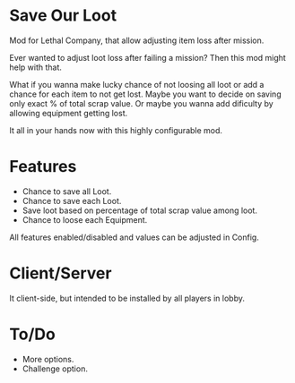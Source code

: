 # Save Our Loot
Mod for Lethal Company, that allow adjusting item loss after mission.

Ever wanted to adjust loot loss after failing a mission? Then this mod might help with that.

What if you wanna make lucky chance of not loosing all loot or add a chance for each item to not get lost. Maybe you want to decide on saving only exact % of total scrap value. Or maybe you wanna add dificulty by allowing equipment getting lost.

It all in your hands now with this highly configurable mod.
# Features
- Chance to save all Loot.
- Chance to save each Loot.
- Save loot based on percentage of total scrap value among loot.
- Chance to loose each Equipment.

All features enabled/disabled and values can be adjusted in Config.
# Client/Server
It client-side, but intended to be installed by all players in lobby.
# To/Do
* More options.
* Challenge option.